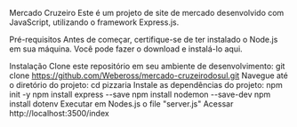 Mercado Cruzeiro Este é um projeto de site de mercado desenvolvido com JavaScript, utilizando o framework Express.js.

Pré-requisitos Antes de começar, certifique-se de ter instalado o Node.js em sua máquina. Você pode fazer o download e instalá-lo aqui.

Instalação Clone este repositório em seu ambiente de desenvolvimento: git clone https://github.com/Webeross/mercado-cruzeirodosul.git Navegue até o diretório do projeto: cd pizzaria Instale as dependências do projeto: npm init -y npm install express --save npm install nodemon --save-dev npm install dotenv Executar em Nodes.js o file "server.js" Acessar http://localhost:3500/index
